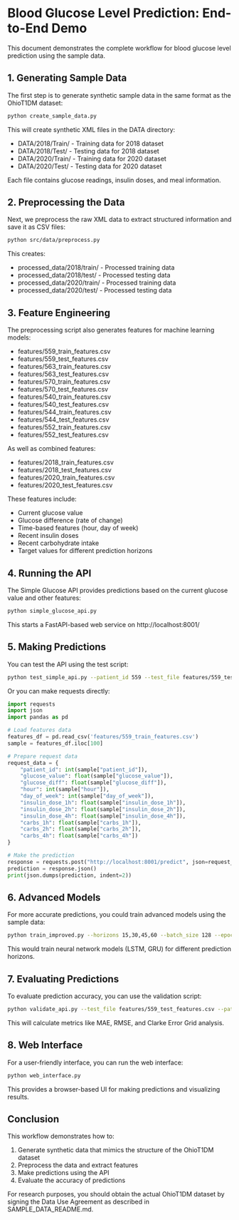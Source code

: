 # Blood Glucose Level Prediction: End-to-End Demo

This document demonstrates the complete workflow for blood glucose level prediction using the sample data.

## 1. Generating Sample Data

The first step is to generate synthetic sample data in the same format as the OhioT1DM dataset:

```bash
python create_sample_data.py
```

This will create synthetic XML files in the DATA directory:
- DATA/2018/Train/ - Training data for 2018 dataset
- DATA/2018/Test/ - Testing data for 2018 dataset
- DATA/2020/Train/ - Training data for 2020 dataset
- DATA/2020/Test/ - Testing data for 2020 dataset

Each file contains glucose readings, insulin doses, and meal information.

## 2. Preprocessing the Data

Next, we preprocess the raw XML data to extract structured information and save it as CSV files:

```bash
python src/data/preprocess.py
```

This creates:
- processed_data/2018/train/ - Processed training data
- processed_data/2018/test/ - Processed testing data
- processed_data/2020/train/ - Processed training data
- processed_data/2020/test/ - Processed testing data

## 3. Feature Engineering

The preprocessing script also generates features for machine learning models:

- features/559_train_features.csv
- features/559_test_features.csv
- features/563_train_features.csv
- features/563_test_features.csv
- features/570_train_features.csv
- features/570_test_features.csv
- features/540_train_features.csv
- features/540_test_features.csv
- features/544_train_features.csv
- features/544_test_features.csv
- features/552_train_features.csv
- features/552_test_features.csv

As well as combined features:
- features/2018_train_features.csv
- features/2018_test_features.csv
- features/2020_train_features.csv
- features/2020_test_features.csv

These features include:
- Current glucose value
- Glucose difference (rate of change)
- Time-based features (hour, day of week)
- Recent insulin doses
- Recent carbohydrate intake
- Target values for different prediction horizons

## 4. Running the API

The Simple Glucose API provides predictions based on the current glucose value and other features:

```bash
python simple_glucose_api.py
```

This starts a FastAPI-based web service on http://localhost:8001/

## 5. Making Predictions

You can test the API using the test script:

```bash
python test_simple_api.py --patient_id 559 --test_file features/559_test_features.csv
```

Or you can make requests directly:

```python
import requests
import json
import pandas as pd

# Load features data
features_df = pd.read_csv('features/559_train_features.csv')
sample = features_df.iloc[100]

# Prepare request data
request_data = {
    "patient_id": int(sample["patient_id"]),
    "glucose_value": float(sample["glucose_value"]),
    "glucose_diff": float(sample["glucose_diff"]),
    "hour": int(sample["hour"]),
    "day_of_week": int(sample["day_of_week"]),
    "insulin_dose_1h": float(sample["insulin_dose_1h"]),
    "insulin_dose_2h": float(sample["insulin_dose_2h"]),
    "insulin_dose_4h": float(sample["insulin_dose_4h"]),
    "carbs_1h": float(sample["carbs_1h"]),
    "carbs_2h": float(sample["carbs_2h"]),
    "carbs_4h": float(sample["carbs_4h"])
}

# Make the prediction
response = requests.post("http://localhost:8001/predict", json=request_data)
prediction = response.json()
print(json.dumps(prediction, indent=2))
```

## 6. Advanced Models

For more accurate predictions, you could train advanced models using the sample data:

```bash
python train_improved.py --horizons 15,30,45,60 --batch_size 128 --epochs 10
```

This would train neural network models (LSTM, GRU) for different prediction horizons.

## 7. Evaluating Predictions

To evaluate prediction accuracy, you can use the validation script:

```bash
python validate_api.py --test_file features/559_test_features.csv --patient_ids 559 --horizons 15,30 --api_url http://localhost:8001
```

This will calculate metrics like MAE, RMSE, and Clarke Error Grid analysis.

## 8. Web Interface

For a user-friendly interface, you can run the web interface:

```bash
python web_interface.py
```

This provides a browser-based UI for making predictions and visualizing results.

## Conclusion

This workflow demonstrates how to:
1. Generate synthetic data that mimics the structure of the OhioT1DM dataset
2. Preprocess the data and extract features
3. Make predictions using the API
4. Evaluate the accuracy of predictions

For research purposes, you should obtain the actual OhioT1DM dataset by signing the Data Use Agreement as described in SAMPLE_DATA_README.md. 